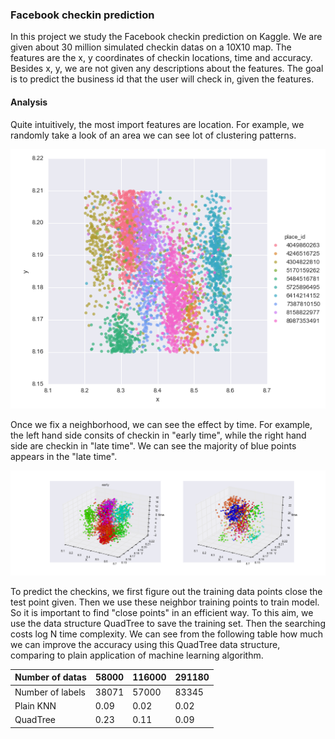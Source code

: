 ### Facebook checkin prediction
In this project we study the Facebook checkin prediction on Kaggle. We are given about 30 million simulated checkin
datas on a 10X10 map. The features are the x, y coordinates of checkin locations, time and accuracy. Besides x, y, 
we are not given any descriptions about the features. The goal is to predict the business id that the user will check in,
given the features.

#### Analysis
Quite intuitively, the most import features are location. For example, we randomly take a look of an area we can see lot
of clustering patterns.

![Clustering](https://github.com/jimmychou0704/Facebook/blob/master/popular_area.png)

Once we fix a neighborhood, we can see the effect by time. For example, the left hand side consits of  checkin in 
"early time", while the right hand side are checkin in "late time". We can see the majority of blue points appears 
in the "late time".

![Early_late](https://github.com/jimmychou0704/Facebook/blob/master/early_late.png)

To predict the checkins, we first figure out the training data points close the test point given. Then we use these neighbor
training points to train model. So it is important to find "close points" in an efficient way. To this aim, we use the data 
structure QuadTree to save the training set. Then the searching costs log N time complexity. We can see from the following 
table how much we can improve the accuracy using this QuadTree data structure, comparing to plain application of machine learning 
algorithm.



| Number of datas  |    58000 |  116000 |  291180 |
| -------------    |    ------|---------|------   |
| Number of labels |    38071 |  57000  |  83345  |
| Plain KNN        |    0.09  |  0.02   |  0.02   |  
| QuadTree         |    0.23  |  0.11   |  0.09   |
